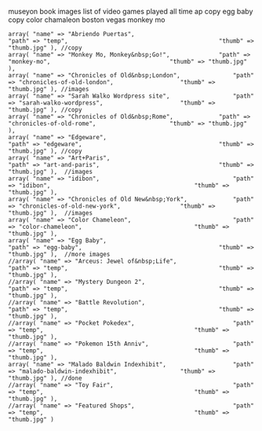 museyon book images
list of video games played all time
ap copy
egg baby copy
color chamaleon
boston
vegas
monkey mo

	array( "name" => "Abriendo Puertas",								"path" => "temp",											"thumb" => "thumb.jpg" ), //copy
	array( "name" => "Monkey Mo, Monkey&nbsp;Go!",		 		"path" => "monkey-mo",									"thumb" => "thumb.jpg" ), 
	array( "name" => "Chronicles of Old&nbsp;London", 				"path" => "chronicles-of-old-london",					"thumb" => "thumb.jpg" ), //images
	array( "name" => "Sarah Walko Wordpress site",					"path" => "sarah-walko-wordpress",						"thumb" => "thumb.jpg" ), //copy
	array( "name" => "Chronicles of Old&nbsp;Rome",			 	"path" => "chronicles-of-old-rome",						"thumb" => "thumb.jpg" ),
	array( "name" => "Edgeware", 										"path" => "edgeware",										"thumb" => "thumb.jpg" ), //copy
	array( "name" => "Art+Paris",										"path" => "art-and-paris",									"thumb" => "thumb.jpg" ),  //images
	array( "name" => "idibon", 										"path" => "idibon",											"thumb" => "thumb.jpg" ),
	array( "name" => "Chronicles of Old New&nbsp;York", 			"path" => "chronicles-of-old-new-york",					"thumb" => "thumb.jpg" ),  //images
	array( "name" => "Color Chameleon", 							"path" => "color-chameleon",								"thumb" => "thumb.jpg" ), 
	array( "name" => "Egg Baby", 										"path" => "egg-baby",										"thumb" => "thumb.jpg" ),  //more images
	//array( "name" => "Arceus: Jewel of&nbsp;Life",					"path" => "temp",											"thumb" => "thumb.jpg" ),
	//array( "name" => "Mystery Dungeon 2", 							"path" => "temp",											"thumb" => "thumb.jpg" ),
	//array( "name" => "Battle Revolution", 							"path" => "temp",											"thumb" => "thumb.jpg" ),
	//array( "name" => "Pocket Pokedex", 							"path" => "temp",											"thumb" => "thumb.jpg" ),
	//array( "name" => "Pokemon 15th Anniv", 						"path" => "temp",											"thumb" => "thumb.jpg" ),
	array( "name" => "Malado Baldwin Indexhibit",					"path" => "malado-baldwin-indexhibit",					"thumb" => "thumb.jpg" ), //done
	//array( "name" => "Toy Fair", 									"path" => "temp",											"thumb" => "thumb.jpg" ),
	//array( "name" => "Featured Shops", 							"path" => "temp",											"thumb" => "thumb.jpg" )